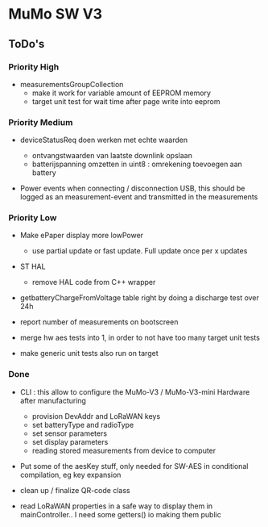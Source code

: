 # MuMo SW V3
## ToDo's

### Priority High


* measurementsGroupCollection
  * make it work for variable amount of EEPROM memory
  * target unit test for wait time after page write into eeprom

### Priority Medium
* deviceStatusReq doen werken met echte waarden
  - ontvangstwaarden van laatste downlink opslaan
  - batterijspanning omzetten in uint8 : omrekening toevoegen aan battery

* Power events
when connecting / disconnection USB, this should be logged as an measurement-event and transmitted in the measurements


### Priority Low
* Make ePaper display more lowPower
  * use partial update or fast update. Full update once per x updates

* ST HAL
  * remove HAL code from C++ wrapper

* getbatteryChargeFromVoltage table right by doing a discharge test over 24h

* report number of measurements on bootscreen
* merge hw aes tests into 1, in order to not have too many target unit tests
* make generic unit tests also run on target

### Done

* CLI : this allow to configure the MuMo-V3 / MuMo-V3-mini Hardware after manufacturing
  * provision DevAddr and LoRaWAN keys
  * set batteryType and radioType
  * set sensor parameters
  * set display parameters
  * reading stored measurements from device to computer

* Put some of the aesKey stuff, only needed for SW-AES in conditional compilation, eg key expansion
* clean up / finalize QR-code class
* read LoRaWAN properties in a safe way to display them in mainController.. I need some getters() io making them public



